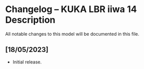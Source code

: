 # Changelog – KUKA LBR iiwa 14 Description

All notable changes to this model will be documented in this file.

## [18/05/2023]
- Initial release.
